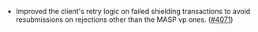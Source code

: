 - Improved the client's retry logic on failed shielding transactions
  to avoid resubmissions on rejections other than the MASP vp ones.
  ([\#4071](https://github.com/anoma/namada/pull/4071))